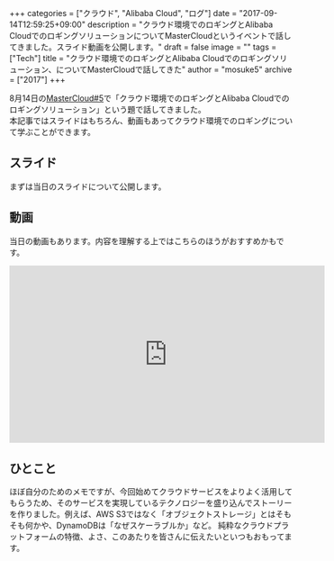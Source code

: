 +++
categories = ["クラウド", "Alibaba Cloud", "ログ"]
date = "2017-09-14T12:59:25+09:00"
description = "クラウド環境でのロギングとAlibaba CloudでのロギングソリューションについてMasterCloudというイベントで話してきました。スライド動画を公開します。"
draft = false
image = ""
tags = ["Tech"]
title = "クラウド環境でのロギングとAlibaba Cloudでのロギングソリューション、についてMasterCloudで話してきた"
author = "mosuke5"
archive = ["2017"]
+++

8月14日の[MasterCloud#5](https://mastercloud.connpass.com/event/64074/)で「クラウド環境でのロギングとAlibaba Cloudでのロギングソリューション」という題で話してきました。  
本記事ではスライドはもちろん、動画もあってクラウド環境でのロギングについて学ぶことができます。  
<!--more-->

## スライド
まずは当日のスライドについて公開します。  

<script async class="speakerdeck-embed" data-id="45e0df23a78441a5aa255a456ebd6142" data-ratio="1.77777777777778" src="//speakerdeck.com/assets/embed.js"></script>

## 動画
当日の動画もあります。内容を理解する上ではこちらのほうがおすすめかもです。

<iframe width="560" height="315" src="https://www.youtube.com/embed/8VZoS5gm-ic" frameborder="0" allowfullscreen></iframe>

## ひとこと
ほぼ自分のためのメモですが、今回始めてクラウドサービスをよりよく活用してもらうため、そのサービスを実現しているテクノロジーを盛り込んでストーリーを作りました。例えば、AWS S3ではなく「オブジェクトストレージ」とはそもそも何かや、DynamoDBは「なぜスケーラブルか」など。
純粋なクラウドプラットフォームの特徴、よさ、このあたりを皆さんに伝えたいといつもおもってます。